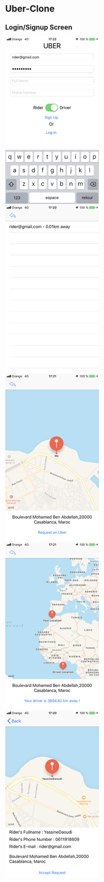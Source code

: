 # Uber-Clone

<h2>Login/Signup Screen</h2>
<img src="https://github.com/YassineDaoudi/Uber-Clone/blob/master/IMG_0082.png" width="300"> <img src="https://github.com/YassineDaoudi/Uber-Clone/blob/master/IMG_0079.png" width="300"> <img src="https://github.com/YassineDaoudi/Uber-Clone/blob/master/IMG_0080.png" width="300"> <img src="https://github.com/YassineDaoudi/Uber-Clone/blob/master/IMG_0081.png" width="300"> <img src="https://github.com/YassineDaoudi/Uber-Clone/blob/master/IMG_0078.png" width="300">
